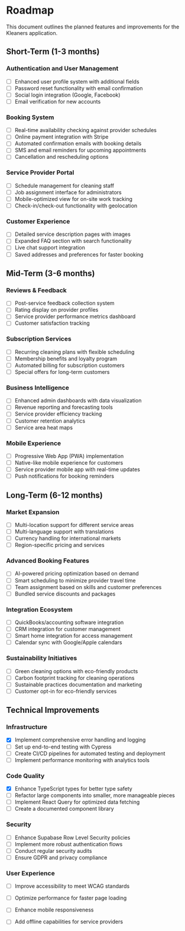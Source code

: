 
# Roadmap

This document outlines the planned features and improvements for the Kleaners application.

## Short-Term (1-3 months)

### Authentication and User Management
- [ ] Enhanced user profile system with additional fields
- [ ] Password reset functionality with email confirmation
- [ ] Social login integration (Google, Facebook)
- [ ] Email verification for new accounts

### Booking System
- [ ] Real-time availability checking against provider schedules
- [ ] Online payment integration with Stripe
- [ ] Automated confirmation emails with booking details
- [ ] SMS and email reminders for upcoming appointments
- [ ] Cancellation and rescheduling options

### Service Provider Portal
- [ ] Schedule management for cleaning staff
- [ ] Job assignment interface for administrators
- [ ] Mobile-optimized view for on-site work tracking
- [ ] Check-in/check-out functionality with geolocation

### Customer Experience
- [ ] Detailed service description pages with images
- [ ] Expanded FAQ section with search functionality
- [ ] Live chat support integration
- [ ] Saved addresses and preferences for faster booking

## Mid-Term (3-6 months)

### Reviews & Feedback
- [ ] Post-service feedback collection system
- [ ] Rating display on provider profiles
- [ ] Service provider performance metrics dashboard
- [ ] Customer satisfaction tracking

### Subscription Services
- [ ] Recurring cleaning plans with flexible scheduling
- [ ] Membership benefits and loyalty program
- [ ] Automated billing for subscription customers
- [ ] Special offers for long-term customers

### Business Intelligence
- [ ] Enhanced admin dashboards with data visualization
- [ ] Revenue reporting and forecasting tools
- [ ] Service provider efficiency tracking
- [ ] Customer retention analytics
- [ ] Service area heat maps

### Mobile Experience
- [ ] Progressive Web App (PWA) implementation
- [ ] Native-like mobile experience for customers
- [ ] Service provider mobile app with real-time updates
- [ ] Push notifications for booking reminders

## Long-Term (6-12 months)

### Market Expansion
- [ ] Multi-location support for different service areas
- [ ] Multi-language support with translations
- [ ] Currency handling for international markets
- [ ] Region-specific pricing and services

### Advanced Booking Features
- [ ] AI-powered pricing optimization based on demand
- [ ] Smart scheduling to minimize provider travel time
- [ ] Team assignment based on skills and customer preferences
- [ ] Bundled service discounts and packages

### Integration Ecosystem
- [ ] QuickBooks/accounting software integration
- [ ] CRM integration for customer management
- [ ] Smart home integration for access management
- [ ] Calendar sync with Google/Apple calendars

### Sustainability Initiatives
- [ ] Green cleaning options with eco-friendly products
- [ ] Carbon footprint tracking for cleaning operations
- [ ] Sustainable practices documentation and marketing
- [ ] Customer opt-in for eco-friendly services

## Technical Improvements

### Infrastructure
- [x] Implement comprehensive error handling and logging
- [ ] Set up end-to-end testing with Cypress
- [ ] Create CI/CD pipelines for automated testing and deployment
- [ ] Implement performance monitoring with analytics tools

### Code Quality
- [x] Enhance TypeScript types for better type safety
- [ ] Refactor large components into smaller, more manageable pieces
- [ ] Implement React Query for optimized data fetching
- [ ] Create a documented component library

### Security
- [ ] Enhance Supabase Row Level Security policies
- [ ] Implement more robust authentication flows
- [ ] Conduct regular security audits
- [ ] Ensure GDPR and privacy compliance

### User Experience
- [ ] Improve accessibility to meet WCAG standards
- [ ] Optimize performance for faster page loading
- [ ] Enhance mobile responsiveness
- [ ] Add offline capabilities for service providers

